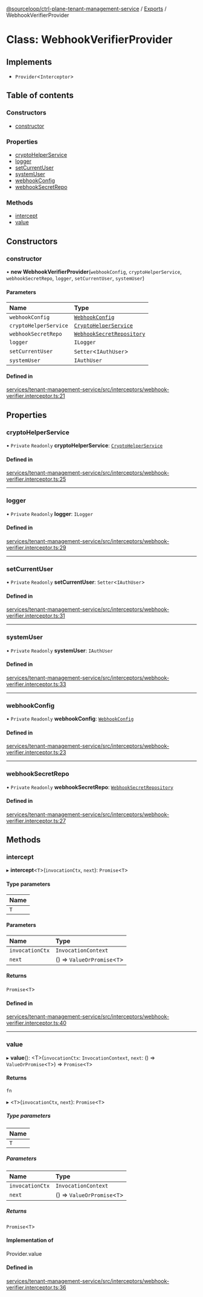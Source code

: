 [@sourceloop/ctrl-plane-tenant-management-service](../README.md) / [Exports](../modules.md) / WebhookVerifierProvider

# Class: WebhookVerifierProvider

## Implements

- `Provider`<`Interceptor`\>

## Table of contents

### Constructors

- [constructor](WebhookVerifierProvider.md#constructor)

### Properties

- [cryptoHelperService](WebhookVerifierProvider.md#cryptohelperservice)
- [logger](WebhookVerifierProvider.md#logger)
- [setCurrentUser](WebhookVerifierProvider.md#setcurrentuser)
- [systemUser](WebhookVerifierProvider.md#systemuser)
- [webhookConfig](WebhookVerifierProvider.md#webhookconfig)
- [webhookSecretRepo](WebhookVerifierProvider.md#webhooksecretrepo)

### Methods

- [intercept](WebhookVerifierProvider.md#intercept)
- [value](WebhookVerifierProvider.md#value)

## Constructors

### constructor

• **new WebhookVerifierProvider**(`webhookConfig`, `cryptoHelperService`, `webhookSecretRepo`, `logger`, `setCurrentUser`, `systemUser`)

#### Parameters

| Name | Type |
| :------ | :------ |
| `webhookConfig` | [`WebhookConfig`](../modules.md#webhookconfig) |
| `cryptoHelperService` | [`CryptoHelperService`](CryptoHelperService.md) |
| `webhookSecretRepo` | [`WebhookSecretRepository`](WebhookSecretRepository.md) |
| `logger` | `ILogger` |
| `setCurrentUser` | `Setter`<`IAuthUser`\> |
| `systemUser` | `IAuthUser` |

#### Defined in

[services/tenant-management-service/src/interceptors/webhook-verifier.interceptor.ts:21](https://github.com/sourcefuse/arc-saas/blob/5e03dcb/services/tenant-management-service/src/interceptors/webhook-verifier.interceptor.ts#L21)

## Properties

### cryptoHelperService

• `Private` `Readonly` **cryptoHelperService**: [`CryptoHelperService`](CryptoHelperService.md)

#### Defined in

[services/tenant-management-service/src/interceptors/webhook-verifier.interceptor.ts:25](https://github.com/sourcefuse/arc-saas/blob/5e03dcb/services/tenant-management-service/src/interceptors/webhook-verifier.interceptor.ts#L25)

___

### logger

• `Private` `Readonly` **logger**: `ILogger`

#### Defined in

[services/tenant-management-service/src/interceptors/webhook-verifier.interceptor.ts:29](https://github.com/sourcefuse/arc-saas/blob/5e03dcb/services/tenant-management-service/src/interceptors/webhook-verifier.interceptor.ts#L29)

___

### setCurrentUser

• `Private` `Readonly` **setCurrentUser**: `Setter`<`IAuthUser`\>

#### Defined in

[services/tenant-management-service/src/interceptors/webhook-verifier.interceptor.ts:31](https://github.com/sourcefuse/arc-saas/blob/5e03dcb/services/tenant-management-service/src/interceptors/webhook-verifier.interceptor.ts#L31)

___

### systemUser

• `Private` `Readonly` **systemUser**: `IAuthUser`

#### Defined in

[services/tenant-management-service/src/interceptors/webhook-verifier.interceptor.ts:33](https://github.com/sourcefuse/arc-saas/blob/5e03dcb/services/tenant-management-service/src/interceptors/webhook-verifier.interceptor.ts#L33)

___

### webhookConfig

• `Private` `Readonly` **webhookConfig**: [`WebhookConfig`](../modules.md#webhookconfig)

#### Defined in

[services/tenant-management-service/src/interceptors/webhook-verifier.interceptor.ts:23](https://github.com/sourcefuse/arc-saas/blob/5e03dcb/services/tenant-management-service/src/interceptors/webhook-verifier.interceptor.ts#L23)

___

### webhookSecretRepo

• `Private` `Readonly` **webhookSecretRepo**: [`WebhookSecretRepository`](WebhookSecretRepository.md)

#### Defined in

[services/tenant-management-service/src/interceptors/webhook-verifier.interceptor.ts:27](https://github.com/sourcefuse/arc-saas/blob/5e03dcb/services/tenant-management-service/src/interceptors/webhook-verifier.interceptor.ts#L27)

## Methods

### intercept

▸ **intercept**<`T`\>(`invocationCtx`, `next`): `Promise`<`T`\>

#### Type parameters

| Name |
| :------ |
| `T` |

#### Parameters

| Name | Type |
| :------ | :------ |
| `invocationCtx` | `InvocationContext` |
| `next` | () => `ValueOrPromise`<`T`\> |

#### Returns

`Promise`<`T`\>

#### Defined in

[services/tenant-management-service/src/interceptors/webhook-verifier.interceptor.ts:40](https://github.com/sourcefuse/arc-saas/blob/5e03dcb/services/tenant-management-service/src/interceptors/webhook-verifier.interceptor.ts#L40)

___

### value

▸ **value**(): <T\>(`invocationCtx`: `InvocationContext`, `next`: () => `ValueOrPromise`<`T`\>) => `Promise`<`T`\>

#### Returns

`fn`

▸ <`T`\>(`invocationCtx`, `next`): `Promise`<`T`\>

##### Type parameters

| Name |
| :------ |
| `T` |

##### Parameters

| Name | Type |
| :------ | :------ |
| `invocationCtx` | `InvocationContext` |
| `next` | () => `ValueOrPromise`<`T`\> |

##### Returns

`Promise`<`T`\>

#### Implementation of

Provider.value

#### Defined in

[services/tenant-management-service/src/interceptors/webhook-verifier.interceptor.ts:36](https://github.com/sourcefuse/arc-saas/blob/5e03dcb/services/tenant-management-service/src/interceptors/webhook-verifier.interceptor.ts#L36)
